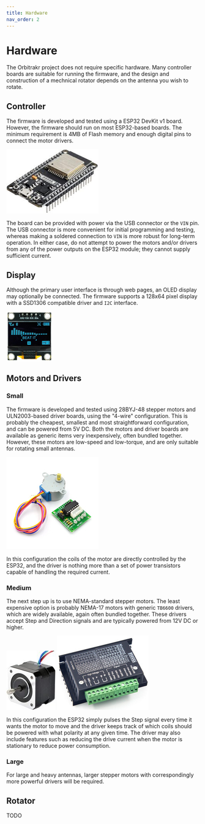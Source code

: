 ```yaml
---
title: Hardware
nav_order: 2
---
```


# Hardware

The Orbitrakr project does not require specific hardware. Many controller boards are suitable for running the firmware, and the design and construction of a mechnical rotator depends on the antenna you wish to rotate.

## Controller

The firmware is developed and tested using a ESP32 DevKit v1 board. However, the firmware should run on most ESP32-based boards. The minimum requirement is 4MB of Flash memory and enough digital pins to connect the motor drivers.

![ESP32 DevKit v1](img/hardware-esp32-devkit-v1.jpg)

The board can be provided with power via the USB connector or the `VIN` pin. The USB connector is more convenient for initial programming and testing, whereas making a soldered connection to `VIN` is more robust for long-term operation. In either case, do not attempt to power the motors and/or drivers from any of the power outputs on the ESP32 module; they cannot supply sufficient current.

## Display

Although the primary user interface is through web pages, an OLED display may optionally be connected. The firmware supports a 128x64 pixel display with a SSD1306 compatible driver and `I2C` interface.

![OLED Display](img/hardware-display.jpg)

## Motors and Drivers

### Small

The firmware is developed and tested using 28BYJ-48 stepper motors and ULN2003-based driver boards, using the "4-wire" configuration. This is probably the cheapest, smallest and most straightforward configuration, and can be powered from 5V DC. Both the motors and driver boards are available as generic items very inexpensively, often bundled together. However, these motors are low-speed and low-torque, and are only suitable for rotating small antennas.

![28BYJ-48 Motor and ULN2003-Based Driver Board](img/hardware-28bjy48-uln2003.jpg)

In this configuration the coils of the motor are directly controlled by the ESP32, and the driver is nothing more than a set of power transistors capable of handling the required current.

### Medium

The next step up is to use NEMA-standard stepper motors. The least expensive option is probably NEMA-17 motors with generic `TB6600` drivers, which are widely available, again often bundled together. These drivers accept Step and Direction signals and are typically powered from 12V DC or higher.

![NEMA 17 Motor](img/hardware-nema17.jpg)
![TB6600](img/hardware-tb6600.jpg)

In this configuration the ESP32 simply pulses the Step signal every time it wants the motor to move and the driver keeps track of which coils should be powered with what polarity at any given time. The driver may also include features such as reducing the drive current when the motor is stationary to reduce power consumption.

### Large

For large and heavy antennas, larger stepper motors with correspondingly more powerful drivers will be required.

## Rotator

TODO
